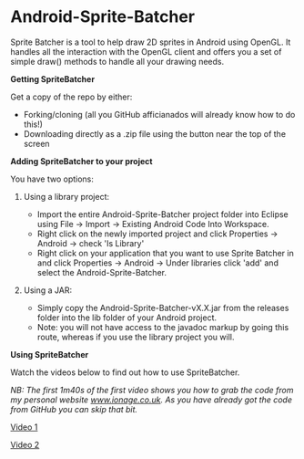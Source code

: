 Android-Sprite-Batcher
======================
Sprite Batcher is a tool to help draw 2D sprites in Android using OpenGL. It handles all the interaction with the OpenGL client and offers you a set of simple draw() methods to handle all your drawing needs.

**Getting SpriteBatcher**

Get a copy of the repo by either:

- Forking/cloning (all you GitHub afficianados will already know how to do this!)
- Downloading directly as a .zip file using the button near the top of the screen

**Adding SpriteBatcher to your project**

You have two options:

1. Using a library project:

	* Import the entire Android-Sprite-Batcher project folder into Eclipse using File -> Import -> Existing Android Code Into Workspace. 
	* Right click on the newly imported project and click Properties -> Android -> check 'Is Library'
	* Right click on your application that you want to use Sprite Batcher in and click Properties -> Android -> Under libraries click 'add' and select the Android-Sprite-Batcher.

2. Using a JAR:
	* Simply copy the Android-Sprite-Batcher-vX.X.jar from the releases folder into the lib folder of your Android project.
	* Note: you will not have access to the javadoc markup by going this route, whereas if you use the library project you will.

**Using SpriteBatcher**

Watch the videos below to find out how to use SpriteBatcher.

*NB: The first 1m40s of the first video shows you how to grab the code from my personal website www.ionage.co.uk. As you have already got the code from GitHub you can skip that bit.*

[Video 1](http://youtu.be/xc93rN2CGNw "How to use SpriteBatcher 1")

[Video 2](http://youtu.be/cCTi0xvlXGY "How to use SpriteBatcher 2")